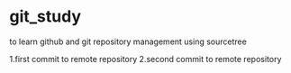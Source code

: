 # git_study
to learn github and git repository management using sourcetree

1.first commit to remote repository
2.second commit to remote repository